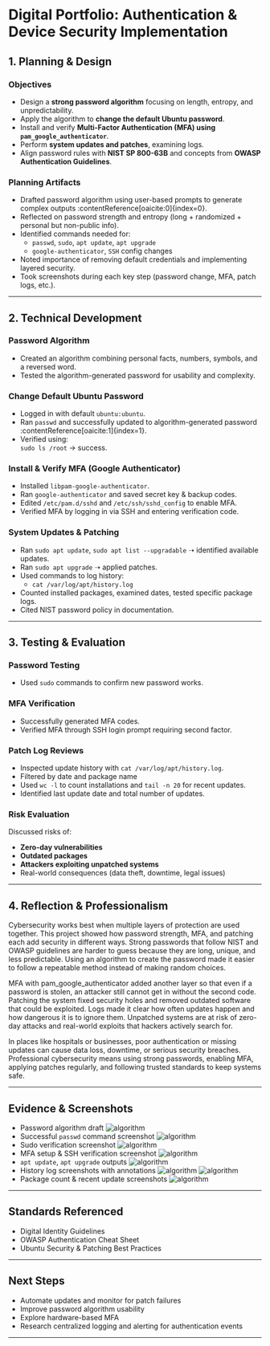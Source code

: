 # **Digital Portfolio: Authentication & Device Security Implementation**

## **1. Planning & Design**

### Objectives
- Design a **strong password algorithm** focusing on length, entropy, and unpredictability.
- Apply the algorithm to **change the default Ubuntu password**.
- Install and verify **Multi-Factor Authentication (MFA) using `pam_google_authenticator`**.
- Perform **system updates and patches**, examining logs.
- Align password rules with **NIST SP 800-63B** and concepts from **OWASP Authentication Guidelines**.

### Planning Artifacts
- Drafted password algorithm using user-based prompts to generate complex outputs :contentReference[oaicite:0]{index=0}.
- Reflected on password strength and entropy (long + randomized + personal but non-public info).
- Identified commands needed for:
  - `passwd`, `sudo`, `apt update`, `apt upgrade`
  - `google-authenticator`, `SSH` config changes
- Noted importance of removing default credentials and implementing layered security.
- Took screenshots during each key step (password change, MFA, patch logs, etc.).

---

## **2. Technical Development**

### Password Algorithm
- Created an algorithm combining personal facts, numbers, symbols, and a reversed word.
- Tested the algorithm-generated password for usability and complexity.

### Change Default Ubuntu Password
- Logged in with default `ubuntu:ubuntu`.
- Ran `passwd` and successfully updated to algorithm-generated password :contentReference[oaicite:1]{index=1}.
- Verified using:  
  `sudo ls /root` → success.

### Install & Verify MFA (Google Authenticator)
- Installed `libpam-google-authenticator`.
- Ran `google-authenticator` and saved secret key & backup codes.
- Edited `/etc/pam.d/sshd` and `/etc/ssh/sshd_config` to enable MFA.
- Verified MFA by logging in via SSH and entering verification code.

### System Updates & Patching
- Ran `sudo apt update`, `sudo apt list --upgradable` ➝ identified available updates.
- Ran `sudo apt upgrade` ➝ applied patches.
- Used commands to log history:
  - `cat /var/log/apt/history.log`
- Counted installed packages, examined dates, tested specific package logs.
- Cited NIST password policy in documentation.

---

## **3. Testing & Evaluation**

### Password Testing
- Used `sudo` commands to confirm new password works.

### MFA Verification
- Successfully generated MFA codes.
- Verified MFA through SSH login prompt requiring second factor.

### Patch Log Reviews
- Inspected update history with `cat /var/log/apt/history.log`.
- Filtered by date and package name 
- Used `wc -l` to count installations and `tail -n 20` for recent updates.
- Identified last update date and total number of updates.

### Risk Evaluation
Discussed risks of:
- **Zero-day vulnerabilities**
- **Outdated packages**
- **Attackers exploiting unpatched systems**
- Real-world consequences (data theft, downtime, legal issues)

---

## **4. Reflection & Professionalism**

Cybersecurity works best when multiple layers of protection are used together. This project showed how password strength, MFA, and patching each add security in different ways. Strong passwords that follow NIST and OWASP guidelines are harder to guess because they are long, unique, and less predictable. Using an algorithm to create the password made it easier to follow a repeatable method instead of making random choices.

MFA with pam_google_authenticator added another layer so that even if a password is stolen, an attacker still cannot get in without the second code. Patching the system fixed security holes and removed outdated software that could be exploited. Logs made it clear how often updates happen and how dangerous it is to ignore them. Unpatched systems are at risk of zero-day attacks and real-world exploits that hackers actively search for.

In places like hospitals or businesses, poor authentication or missing updates can cause data loss, downtime, or serious security breaches. Professional cybersecurity means using strong passwords, enabling MFA, applying patches regularly, and following trusted standards to keep systems safe.

---

## Evidence & Screenshots 
- Password algorithm draft
![algorithm](files/algorithm.png)
- Successful `passwd` command screenshot
![algorithm](files/passwd.png)
- Sudo verification screenshot
![algorithm](files/passwrd_confirmation.png)
- MFA setup & SSH verification screenshot
![algorithm](files/qr_code.png)
- `apt update`, `apt upgrade` outputs
![algorithm](files/downloads.png)
- History log screenshots with annotations
![algorithm](files/grep_history_log.png)
![algorithm](files/grep_history_log2.png)
- Package count & recent update screenshots
![algorithm](files/installs.png)

---

## **Standards Referenced**
- Digital Identity Guidelines 
- OWASP Authentication Cheat Sheet
- Ubuntu Security & Patching Best Practices

---

## Next Steps
- Automate updates and monitor for patch failures
- Improve password algorithm usability
- Explore hardware-based MFA 
- Research centralized logging and alerting for authentication events

---
